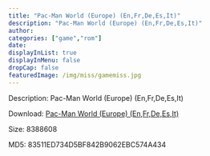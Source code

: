```yaml
---
title: "Pac-Man World (Europe) (En,Fr,De,Es,It)"
description: "Pac-Man World (Europe) (En,Fr,De,Es,It)"
author: 
categories: ["game","rom"]
date: 
displayInList: true
displayInMenu: false
dropCap: false
featuredImage: /img/miss/gamemiss.jpg
---
```


Description: Pac-Man World (Europe) (En,Fr,De,Es,It)

Download: <a style="text-decoration:underline;" href="https://mega.nz/#!PeRm2AoT!e4PDWlM12iI4mUFZ70Jm_vGF3ynoBgj1PUJldkSjVDw" target = "_blank" rel = "nofollow" > Pac-Man World (Europe) (En,Fr,De,Es,It)</a>

Size: 8388608

MD5: 83511ED734D5BF842B9062EBC574A434

